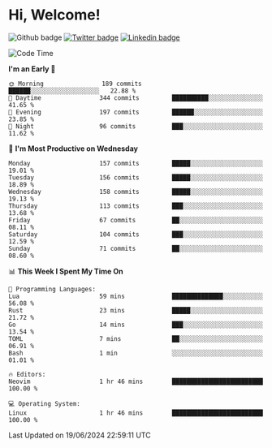   # Hi, Welcome!
  ![Github badge](https://img.shields.io/github/followers/kraken-afk.svg?style=social&label=Follow&maxAge=2592000)
  [![Twitter badge](https://img.shields.io/badge/-Twitter-00acee?style=flat-square&logo=Twitter&logoColor=white)](https://twitter.com/trshppl)
  [![Linkedin badge](https://img.shields.io/badge/LinkedIn-0077B5?style=flat-square&logo=linkedin&logoColor=white)](https://www.linkedin.com/in/noveanrer)
<!--START_SECTION:waka-->
![Code Time](http://img.shields.io/badge/Code%20Time-231%20hrs%2038%20mins-blue)

**I'm an Early 🐤** 

```text
🌞 Morning                189 commits         ██████░░░░░░░░░░░░░░░░░░░   22.88 % 
🌆 Daytime                344 commits         ██████████░░░░░░░░░░░░░░░   41.65 % 
🌃 Evening                197 commits         ██████░░░░░░░░░░░░░░░░░░░   23.85 % 
🌙 Night                  96 commits          ███░░░░░░░░░░░░░░░░░░░░░░   11.62 % 
```
📅 **I'm Most Productive on Wednesday** 

```text
Monday                   157 commits         █████░░░░░░░░░░░░░░░░░░░░   19.01 % 
Tuesday                  156 commits         █████░░░░░░░░░░░░░░░░░░░░   18.89 % 
Wednesday                158 commits         █████░░░░░░░░░░░░░░░░░░░░   19.13 % 
Thursday                 113 commits         ███░░░░░░░░░░░░░░░░░░░░░░   13.68 % 
Friday                   67 commits          ██░░░░░░░░░░░░░░░░░░░░░░░   08.11 % 
Saturday                 104 commits         ███░░░░░░░░░░░░░░░░░░░░░░   12.59 % 
Sunday                   71 commits          ██░░░░░░░░░░░░░░░░░░░░░░░   08.60 % 
```


📊 **This Week I Spent My Time On** 

```text
💬 Programming Languages: 
Lua                      59 mins             ██████████████░░░░░░░░░░░   56.08 % 
Rust                     23 mins             █████░░░░░░░░░░░░░░░░░░░░   21.72 % 
Go                       14 mins             ███░░░░░░░░░░░░░░░░░░░░░░   13.54 % 
TOML                     7 mins              ██░░░░░░░░░░░░░░░░░░░░░░░   06.91 % 
Bash                     1 min               ░░░░░░░░░░░░░░░░░░░░░░░░░   01.01 % 

🔥 Editors: 
Neovim                   1 hr 46 mins        █████████████████████████   100.00 % 

💻 Operating System: 
Linux                    1 hr 46 mins        █████████████████████████   100.00 % 
```


 Last Updated on 19/06/2024 22:59:11 UTC
<!--END_SECTION:waka-->